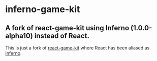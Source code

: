 # inferno-game-kit

## A fork of react-game-kit using Inferno (1.0.0-alpha10) instead of React.

This is just a fork of [react-game-kit](https://github.com/FormidableLabs/react-game-kit) where React has been aliased as [Inferno](https://github.com/trueadm/inferno).  
